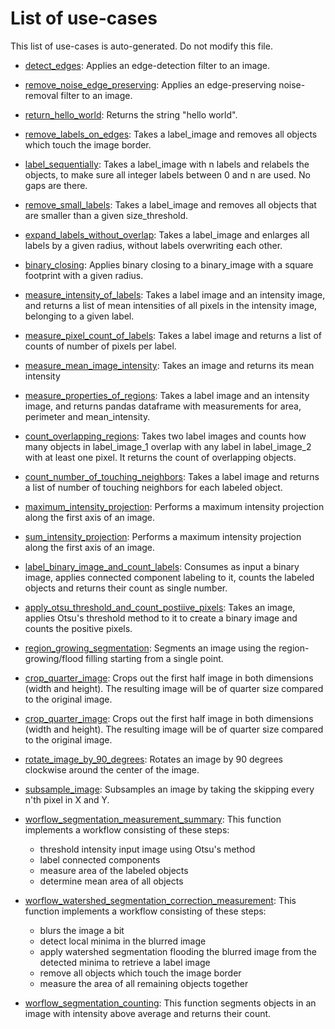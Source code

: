
# List of use-cases
This list of use-cases is auto-generated. Do not modify this file.


* [detect_edges](filtering_0.ipynb): 
    Applies an edge-detection filter to an image.
    
        
* [remove_noise_edge_preserving](filtering_1.ipynb): 
    Applies an edge-preserving noise-removal filter to an image.
    
        
* [return_hello_world](hello_world.ipynb): 
    Returns the string "hello world".
    
        
* [remove_labels_on_edges](label_processing_0.ipynb): 
    Takes a label_image and removes all objects which touch the image border.
    
        
* [label_sequentially](label_processing_1.ipynb): 
    Takes a label_image with n labels and relabels the objects, 
    to make sure all integer labels between 0 and n are used. 
    No gaps are there.
    
        
* [remove_small_labels](label_processing_2.ipynb): 
    Takes a label_image and removes all objects that are smaller than a given size_threshold.
    
        
* [expand_labels_without_overlap](label_processing_3.ipynb): 
    Takes a label_image and enlarges all labels by a given radius, without
    labels overwriting each other.
    
        
* [binary_closing](label_processing_4.ipynb): 
    Applies binary closing to a binary_image with a square footprint with a given radius.
    
        
* [measure_intensity_of_labels](measure_0.ipynb): 
    Takes a label image and an intensity image, and returns a list of mean intensities 
    of all pixels in the intensity image, belonging to a given label.
    
        
* [measure_pixel_count_of_labels](measure_1.ipynb): 
    Takes a label image and returns a list of counts of number of pixels per label.
    
        
* [measure_mean_image_intensity](measure_2.ipynb): 
    Takes an image and returns its mean intensity
    
        
* [measure_properties_of_regions](measure_3.ipynb): 
    Takes a label image and an intensity image, and returns pandas dataframe
    with measurements for area, perimeter and mean_intensity.
    
        
* [count_overlapping_regions](measure_4.ipynb): 
    Takes two label images and counts how many objects in label_image_1 overlap 
    with any label in label_image_2 with at least one pixel.
    It returns the count of overlapping objects.
    
        
* [count_number_of_touching_neighbors](measure_5.ipynb): 
    Takes a label image and returns a list of number of touching neighbors 
    for each labeled object.
    
        
* [maximum_intensity_projection](project_0.ipynb): 
    Performs a maximum intensity projection along the first axis of an image.
    
        
* [sum_intensity_projection](project_1.ipynb): 
    Performs a maximum intensity projection along the first axis of an image.
    
        
* [label_binary_image_and_count_labels](segmentation_0.ipynb): 
    Consumes as input a binary image, applies connected component labeling to it, 
    counts the labeled objects and returns their count as single number.
    
        
* [apply_otsu_threshold_and_count_postiive_pixels](segmentation_1.ipynb): 
    Takes an image, applies Otsu's threshold method to it to create a binary image and 
    counts the positive pixels.
    
        
* [region_growing_segmentation](segmentation_2.ipynb): 
    Segments an image using the region-growing/flood filling 
    starting from a single point.
    
        
* [crop_quarter_image](transform_0.ipynb): 
    Crops out the first half image in both dimensions (width and height). 
    The resulting image will be of quarter size compared to the original image.
    
        
* [crop_quarter_image](transform_1.ipynb): 
    Crops out the first half image in both dimensions (width and height). 
    The resulting image will be of quarter size compared to the original image.
    
        
* [rotate_image_by_90_degrees](transform_2.ipynb): 
    Rotates an image by 90 degrees clockwise around the center of the image.
    
        
* [subsample_image](transform_3.ipynb): 
    Subsamples an image by taking the skipping every n'th pixel in X and Y.
    
        
* [worflow_segmentation_measurement_summary](workflow_0.ipynb): 
    This function implements a workflow consisting of these steps:
    * threshold intensity input image using Otsu's method
    * label connected components
    * measure area of the labeled objects
    * determine mean area of all objects
    
        
* [worflow_watershed_segmentation_correction_measurement](workflow_1.ipynb): 
    This function implements a workflow consisting of these steps:
    * blurs the image a bit
    * detect local minima in the blurred image
    * apply watershed segmentation flooding the blurred image from the 
      detected minima to retrieve a label image
    * remove all objects which touch the image border
    * measure the area of all remaining objects together
    
        
* [worflow_segmentation_counting](workflow_2.ipynb): 
    This function segments objects in an image with intensity above average 
    and returns their count.
    
        